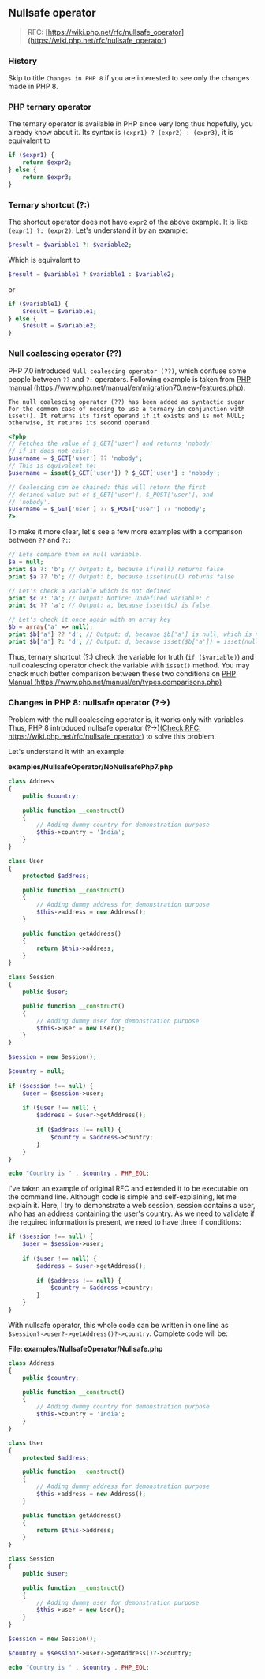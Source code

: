 ## Nullsafe operator

> RFC: [https://wiki.php.net/rfc/nullsafe_operator](https://wiki.php.net/rfc/nullsafe_operator)

### History

Skip to title `Changes in PHP 8` if you are interested to see only the changes made in PHP 8.

### PHP ternary operator

The ternary operator is available in PHP since very long thus hopefully, you already know about it. Its syntax is `(expr1) ? (expr2) : (expr3)`, it is equivalent to

```php
if ($expr1) {
    return $expr2;
} else {
    return $expr3;
}
```

### Ternary shortcut (?:)

The shortcut operator does not have `expr2` of the above example. It is like `(expr1) ?: (expr2)`. Let's understand it by an example:

```php
$result = $variable1 ?: $variable2;
```

Which is equivalent to

```php
$result = $variable1 ? $variable1 : $variable2;
```

or

```php
if ($variable1) {
    $result = $variable1;
} else {
    $result = $variable2;
}
```

### Null coalescing operator (??)

PHP 7.0 introduced `Null coalescing operator (??)`, which confuse some people between `??` and `?:` operators. Following example is taken from [PHP manual (https://www.php.net/manual/en/migration70.new-features.php)](https://www.php.net/manual/en/migration70.new-features.php):

`The null coalescing operator (??) has been added as syntactic sugar for the common case of needing to use a ternary in conjunction with isset(). It returns its first operand if it exists and is not NULL; otherwise, it returns its second operand.`

```php
<?php
// Fetches the value of $_GET['user'] and returns 'nobody'
// if it does not exist.
$username = $_GET['user'] ?? 'nobody';
// This is equivalent to:
$username = isset($_GET['user']) ? $_GET['user'] : 'nobody';

// Coalescing can be chained: this will return the first
// defined value out of $_GET['user'], $_POST['user'], and
// 'nobody'.
$username = $_GET['user'] ?? $_POST['user'] ?? 'nobody';
?>
```

To make it more clear, let's see a few more examples with a comparison between `??` and `?:`:

```php
// Lets compare them on null variable.
$a = null;
print $a ?: 'b'; // Output: b, because if(null) returns false
print $a ?? 'b'; // Output: b, because isset(null) returns false

// Let's check a variable which is not defined
print $c ?: 'a'; // Output: Notice: Undefined variable: c
print $c ?? 'a'; // Output: a, because isset($c) is false.

// Let's check it once again with an array key
$b = array('a' => null);
print $b['a'] ?? 'd'; // Output: d, because $b['a'] is null, which is not true.
print $b['a'] ?: 'd'; // Output: d, because isset($b['a']) = isset(null) = false
```

Thus, ternary shortcut (?:) check the variable for truth (`if ($variable)`) and null coalescing operator check the variable with `isset()` method. You may check much better comparison between these two conditions on [PHP Manual (https://www.php.net/manual/en/types.comparisons.php)](https://www.php.net/manual/en/types.comparisons.php)

### Changes in PHP 8: nullsafe operator (?->)

Problem with the null coalescing operator is, it works only with variables. Thus, PHP 8 introduced nullsafe operator (?->)[(Check RFC: https://wiki.php.net/rfc/nullsafe_operator)](https://wiki.php.net/rfc/nullsafe_operator) to solve this problem.

Let's understand it with an example:

**examples/NullsafeOperator/NoNullsafePhp7.php**

```php
class Address
{
    public $country;

    public function __construct()
    {
        // Adding dummy country for demonstration purpose
        $this->country = 'India';
    }
}

class User
{
    protected $address;

    public function __construct()
    {
        // Adding dummy address for demonstration purpose
        $this->address = new Address();
    }

    public function getAddress()
    {
        return $this->address;
    }
}

class Session
{
    public $user;

    public function __construct()
    {
        // Adding dummy user for demonstration purpose
        $this->user = new User();
    }
}

$session = new Session();

$country = null;
 
if ($session !== null) {
    $user = $session->user;
 
    if ($user !== null) {
        $address = $user->getAddress();
 
        if ($address !== null) {
            $country = $address->country;
        }
    }
}

echo "Country is " . $country . PHP_EOL;
```

I've taken an example of original RFC and extended it to be executable on the command line. Although code is simple and self-explaining, let me explain it. Here, I try to demonstrate a web session, session contains a user, who has an address containing the user's country. As we need to validate if the required information is present, we need to have three if conditions:

```php
if ($session !== null) {
    $user = $session->user;
 
    if ($user !== null) {
        $address = $user->getAddress();
 
        if ($address !== null) {
            $country = $address->country;
        }
    }
}
```

With nullsafe operator, this whole code can be written in one line as `$session?->user?->getAddress()?->country`. Complete code will be:

**File: examples/NullsafeOperator/Nullsafe.php**

```php
class Address
{
    public $country;

    public function __construct()
    {
        // Adding dummy country for demonstration purpose
        $this->country = 'India';
    }
}

class User
{
    protected $address;

    public function __construct()
    {
        // Adding dummy address for demonstration purpose
        $this->address = new Address();
    }

    public function getAddress()
    {
        return $this->address;
    }
}

class Session
{
    public $user;

    public function __construct()
    {
        // Adding dummy user for demonstration purpose
        $this->user = new User();
    }
}

$session = new Session();

$country = $session?->user?->getAddress()?->country;

echo "Country is " . $country . PHP_EOL;
```
